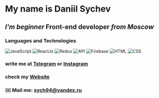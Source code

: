 # My name is **Daniil Sychev**
## *I'm beginner* Front-end developer *from Moscow*

### Languages and Technologies 
![JavaScript](https://img.shields.io/badge/-JavaScript-090909?style=for-the-badge&logo=JavaScript)
![ReactJs](https://img.shields.io/badge/-ReactJs-090909?style=for-the-badge&logo=React)
![Redux](https://img.shields.io/badge/-Redux-090909?style=for-the-badge&logo=Redux)
![API](https://img.shields.io/badge/-REST&#032;API-090909?style=for-the-badge)
![Firebase](https://img.shields.io/badge/-Firebase-090909?style=for-the-badge&logo=Firebase)
![HTML](https://img.shields.io/badge/-HTML-090909?style=for-the-badge&logo=html5)
![CSS](https://img.shields.io/badge/-CSS-090909?style=for-the-badge&logo=css3)


### write me at [Telegram](https://t.me/SeeYou776) or [Instagram](https://www.instagram.com/dania_sych)
### check my [Website](https://movies-trailer-search.herokuapp.com/)

### ✉️ Mail me: sych94@yandex.ru

<!--
**KgStar777/kgstar777** is a ✨ _special_ ✨ repository because its `README.md` (this file) appears on your GitHub profile.

Here are some ideas to get you started:

![TypeScript](https://img.shields.io/badge/-TypeScript-090909?style=for-the-badge&logo=TypeScript)

- 🔭 I’m currently working on ...
- 🌱 I’m currently learning ...
- 👯 I’m looking to collaborate on ...
- 🤔 I’m looking for help with ...
- 💬 Ask me about ...
- 📫 How to reach me: ...
- 😄 Pronouns: ...
- ⚡ Fun fact: ...
-->
